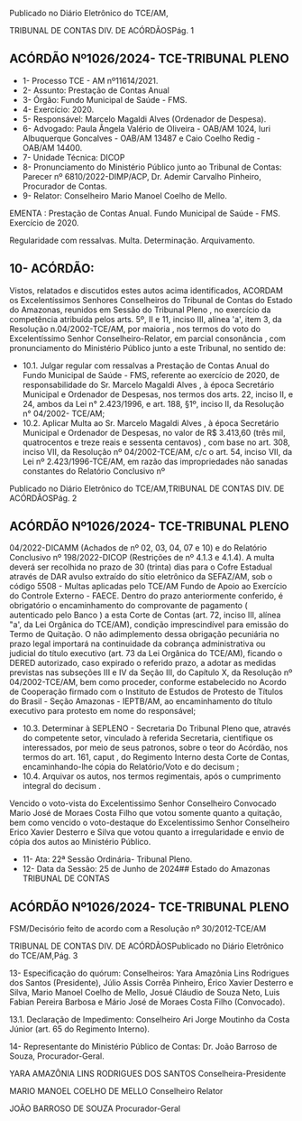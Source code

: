 Publicado  no  Diário  Eletrônico do TCE/AM,

TRIBUNAL DE CONTAS DIV. DE ACÓRDÃOSPág. 1

## ACÓRDÃO Nº1026/2024- TCE-TRIBUNAL PLENO

- 1- Processo TCE - AM nº11614/2021.
- 2- Assunto: Prestação de Contas Anual
- 3- Órgão: Fundo Municipal de Saúde - FMS.
- 4- Exercício: 2020.
- 5- Responsável: Marcelo Magaldi Alves (Ordenador de Despesa).
- 6- Advogado: Paula  Ângela  Valério  de  Oliveira  -  OAB/AM  1024,  Iuri  Albuquerque Goncalves - OAB/AM 13487 e Caio Coelho Redig - OAB/AM 14400.
- 7- Unidade Técnica: DICOP
- 8- Pronunciamento  do  Ministério  Público  junto  ao  Tribunal  de  Contas: Parecer  nº 6810/2022-DIMP/ACP, Dr. Ademir Carvalho Pinheiro, Procurador de Contas.
- 9- Relator: Conselheiro Mario Manoel Coelho de Mello.

EMENTA : Prestação de Contas Anual. Fundo Municipal de Saúde - FMS. Exercício de 2020.

Regularidade  com  ressalvas.  Multa.  Determinação. Arquivamento.

## 10-  ACÓRDÃO:

Vistos, relatados e discutidos estes autos acima identificados, ACORDAM os Excelentíssimos Senhores Conselheiros do Tribunal de Contas do Estado do Amazonas, reunidos em Sessão do Tribunal Pleno , no exercício da competência atribuída pelos arts. 5º,  II  e  11,  inciso  III,  alínea  'a',  item  3,  da  Resolução  n.04/2002-TCE/AM, por  maioria , nos termos do voto do Excelentíssimo Senhor Conselheiro-Relator, em  parcial consonância , com pronunciamento do Ministério Público junto a este Tribunal, no sentido de:

- 10.1. Julgar  regular  com  ressalvas a  Prestação  de  Contas  Anual  do Fundo Municipal de Saúde - FMS, referente ao exercício de 2020, de  responsabilidade  do Sr. Marcelo  Magaldi  Alves , à época Secretário Municipal e Ordenador de Despesas, nos termos dos arts. 22, inciso II, e 24, ambos da Lei n° 2.423/1996, e art. 188, §1º, inciso II, da Resolução n° 04/2002- TCE/AM;
- 10.2. Aplicar  Multa ao Sr.  Marcelo  Magaldi  Alves ,  à  época  Secretário Municipal e Ordenador de Despesas, no valor de R$ 3.413,60 (três mil, quatrocentos e treze reais e sessenta centavos) ,  com base no art. 308, inciso VII, da Resolução nº 04/2002-TCE/AM, c/c o art. 54, inciso VII, da Lei nº 2.423/1996-TCE/AM,  em  razão  das impropriedades não sanadas constantes do Relatório Conclusivo nº

Publicado  no  Diário  Eletrônico do TCE/AM,TRIBUNAL DE CONTAS DIV. DE ACÓRDÃOSPág. 2

## ACÓRDÃO Nº1026/2024- TCE-TRIBUNAL PLENO

04/2022-DICAMM (Achados de nº 02, 03, 04, 07 e 10) e do Relatório Conclusivo nº 198/2022-DICOP (Restrições de nº 4.1.3 e 4.1.4).  A multa deverá ser recolhida no prazo de 30 (trinta) dias para o Cofre Estadual  através  de  DAR  avulso  extraído  do  sítio  eletrônico  da SEFAZ/AM, sob o código  5508  -  Multas  aplicadas  pelo  TCE/AM  Fundo de Apoio ao Exercício do Controle Externo - FAECE. Dentro do prazo anteriormente conferido, é obrigatório o encaminhamento do  comprovante  de  pagamento  ( autenticado  pelo  Banco ) a  esta Corte  de  Contas  (art.  72,  inciso  III,  alínea  "a',  da  Lei  Orgânica  do TCE/AM),  condição  imprescindível  para  emissão  do  Termo  de Quitação. O não adimplemento dessa obrigação pecuniária no prazo legal importará  na  continuidade  da  cobrança  administrativa  ou judicial  do  título  executivo  (art.  73  da  Lei  Orgânica  do  TCE/AM), ficando  o  DERED  autorizado,  caso  expirado  o  referido  prazo,  a adotar as medidas previstas nas subseções III e IV da Seção III, do Capítulo X, da Resolução nº 04/2002-TCE/AM, bem como proceder, conforme  estabelecido  no  Acordo  de  Cooperação  firmado  com  o Instituto de  Estudos  de  Protesto  de  Títulos  do  Brasil  -  Seção Amazonas - IEPTB/AM, ao encaminhamento do título executivo para protesto em nome do responsável;

- 10.3. Determinar à SEPLENO  -  Secretaria  Do  Tribunal  Pleno que, através do competente setor, vinculado à referida Secretaria, cientifique os interessados, por meio de seus patronos, sobre o teor do  Acórdão,  nos  termos  do  art.  161, caput ,  do  Regimento  Interno desta Corte de Contas, encaminhando-lhe cópia do Relatório/Voto e do decisum ;
- 10.4. Arquivar os  autos,  nos  termos  regimentais,  após  o  cumprimento integral do decisum .

Vencido o voto-vista do Excelentissimo  Senhor Conselheiro Convocado Mario José de Moraes Costa Filho que votou  somente quanto a quitação, bem como  vencido o voto-destaque do Excelentissimo Senhor Conselheiro Erico Xavier Desterro e Silva que votou quanto a irregularidade e envio de cópia dos autos ao Ministério Público.

- 11-  Ata: 22ª Sessão Ordinária- Tribunal Pleno.
- 12-  Data da Sessão: 25 de Junho de 2024## Estado do Amazonas TRIBUNAL DE CONTAS

## ACÓRDÃO Nº1026/2024- TCE-TRIBUNAL PLENO

FSM/Decisório feito de acordo com a Resolução nº 30/2012-TCE/AM

TRIBUNAL DE CONTAS DIV. DE ACÓRDÃOSPublicado  no  Diário  Eletrônico do TCE/AM,Pág. 3

13-  Especificação  do  quórum: Conselheiros:  Yara  Amazônia  Lins  Rodrigues  dos Santos (Presidente), Júlio Assis Corrêa Pinheiro, Érico Xavier Desterro e Silva, Mario Manoel Coelho de Mello, Josué Cláudio de Souza Neto, Luis Fabian Pereira Barbosa e Mário José de Moraes Costa Filho (Convocado).

13.1. Declaração de Impedimento: Conselheiro Ari Jorge Moutinho da Costa Júnior (art. 65 do Regimento Interno).

14-  Representante  do  Ministério  Público  de  Contas: Dr.  João  Barroso  de  Souza, Procurador-Geral.

YARA AMAZÔNIA LINS RODRIGUES DOS SANTOS Conselheira-Presidente

MARIO MANOEL COELHO DE MELLO Conselheiro Relator

JOÃO BARROSO DE SOUZA Procurador-Geral